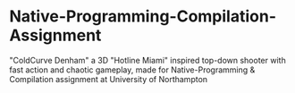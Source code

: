 # Native-Programming-Compilation-Assignment
"ColdCurve Denham" a 3D "Hotline Miami" inspired top-down shooter with fast action and chaotic gameplay, made for Native-Programming & Compilation assignment at University of Northampton

